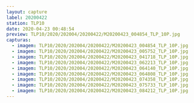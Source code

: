 ```yaml
---
layout: capture
label: 20200422
station: TLP10
date: 2020-04-23 00:48:54
preview: TLP10/2020/202004/20200422/M20200423_004854_TLP_10P.jpg
capturas:
  - imagem: TLP10/2020/202004/20200422/M20200423_004854_TLP_10P.jpg
  - imagem: TLP10/2020/202004/20200422/M20200423_005752_TLP_10P.jpg
  - imagem: TLP10/2020/202004/20200422/M20200423_041718_TLP_10P.jpg
  - imagem: TLP10/2020/202004/20200422/M20200423_062213_TLP_10P.jpg
  - imagem: TLP10/2020/202004/20200422/M20200423_064140_TLP_10P.jpg
  - imagem: TLP10/2020/202004/20200422/M20200423_064808_TLP_10P.jpg
  - imagem: TLP10/2020/202004/20200422/M20200423_074358_TLP_10P.jpg
  - imagem: TLP10/2020/202004/20200422/M20200423_075733_TLP_10P.jpg
  - imagem: TLP10/2020/202004/20200422/M20200423_084212_TLP_10P.jpg
---
```


